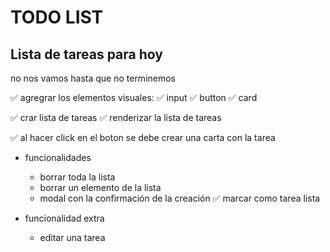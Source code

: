 # TODO LIST 

## Lista de tareas para hoy
no nos vamos hasta que no terminemos 

✅ agregrar los elementos visuales:
  ✅ input
  ✅ button
  ✅ card

✅ crar lista de tareas
✅ renderizar la lista de tareas

✅ al hacer click en el boton se debe crear una carta con la tarea

- funcionalidades
  - borrar toda la lista
  - borrar un elemento de la lista
  - modal con la confirmación de la creación
  ✅ marcar como tarea lista 

- funcionalidad extra
  - editar una tarea


